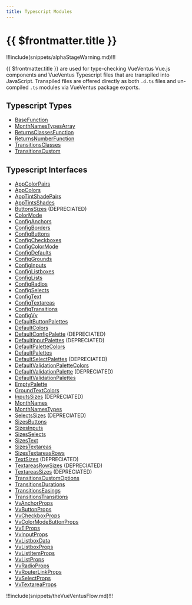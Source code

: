 ```yaml
---
title: Typescript Modules
---
```


<script setup>
    import DocsAnimatedLogoSection from '../../src/views/compos/DocsAnimatedLogoSection.vue'
    import DocsPackageVersion from '../../src/views/compos/DocsPackageVersion.vue'
    import SvgDiagramVueVentusFlow from '../../src/views/compos/SvgDiagramVueVentusFlow.vue'
</script>




<DocsAnimatedLogoSection/>





# {{ $frontmatter.title }}

!!!include(snippets/alphaStageWarning.md)!!!

{{ $frontmatter.title }} are used for type-checking VueVentus Vue.js components and VueVentus Typescript files that are transpiled into JavaScript. Transpiled files are offered directly as both `.d.ts` files and un-compiled `.ts` modules via VueVentus package exports.

## Typescript Types

* [BaseFunction](/typescript/types#basefunction)
* [MonthNamesTypesArray](/typescript/types#monthnamestypesarray)
* [ReturnsClassesFunction](/typescript/types#returnsclassesfunction)
* [ReturnsNumberFunction](/typescript/types#returnsnumberfunction)
* [TransitionsClasses](/typescript/types#transitionsclasses)
* [TransitionsCustom](/typescript/types#transitionscustom)

## Typescript Interfaces

* [AppColorPairs](/typescript/interfaces#appcolorpairs)
* [AppColors](/typescript/interfaces#appcolors)
* [AppTintShadePairs](/typescript/interfaces#apptintshadepairs)
* [AppTintsShades](/typescript/interfaces#apptintsshades)
* [ButtonsSizes](/typescript/interfaces#buttonssizes) (DEPRECIATED)
* [ColorMode](/typescript/interfaces#colormode)
* [ConfigAnchors](/typescript/interfaces#configanchors)
* [ConfigBorders](/typescript/interfaces#configborders)
* [ConfigButtons](/typescript/interfaces#configbuttons)
* [ConfigCheckboxes](/typescript/interfaces#configcheckboxes)
* [ConfigColorMode](/typescript/interfaces#configcolormode)
* [ConfigDefaults](/typescript/interfaces#configdefaults)
* [ConfigGrounds](/typescript/interfaces#configgrounds)
* [ConfigInputs](/typescript/interfaces#configinputs)
* [ConfigListboxes](/typescript/interfaces#configlistboxes)
* [ConfigLists](/typescript/interfaces#configlists)
* [ConfigRadios](/typescript/interfaces#configradios)
* [ConfigSelects](/typescript/interfaces#configselects)
* [ConfigText](/typescript/interfaces#configtext)
* [ConfigTextareas](/typescript/interfaces#configtextareas)
* [ConfigTransitions](/typescript/interfaces#configtransitions)
* [ConfigVv](/typescript/interfaces#configvv)
* [DefaultButtonPalettes](/typescript/interfaces#defaultbuttonpalettes)
* [DefaultColors](/typescript/interfaces#defaultcolors)
* [DefaultConfigPalette](/typescript/interfaces#defaultconfigpalette) (DEPRECIATED)
* [DefaultInputPalettes](/typescript/interfaces#defaultinputpalettes) (DEPRECIATED)
* [DefaultPaletteColors](/typescript/interfaces#defaultpalettecolors)
* [DefaultPalettes](/typescript/interfaces#defaultpalettes)
* [DefaultSelectPalettes](/typescript/interfaces#defaultselectpalettes) (DEPRECIATED)
* [DefaultValidationPaletteColors](/typescript/interfaces#defaultvalidationpalettecolors)
* [DefaultValidationPalette](/typescript/interfaces#defaultvalidationpalette) (DEPRECIATED)
* [DefaultValidationPalettes](/typescript/interfaces#defaultvalidationpalettes)
* [EmptyPalette](/typescript/interfaces#emptypalette)
* [GroundTextColors](/typescript/interfaces#groundtextcolors)
* [InputsSizes](/typescript/interfaces#inputssizes) (DEPRECIATED)
* [MonthNames](/typescript/interfaces#monthnames)
* [MonthNamesTypes](/typescript/interfaces#monthnamestypes)
* [SelectsSizes](/typescript/interfaces#selectsizes) (DEPRECIATED)
* [SizesButtons](/typescript/interfaces#sizesbuttons)
* [SizesInputs](/typescript/interfaces#sizesinputs)
* [SizesSelects](/typescript/interfaces#sizesselects)
* [SizesText](/typescript/interfaces#sizestext)
* [SizesTextareas](/typescript/interfaces#sizestextareas)
* [SizesTextareasRows](/typescript/interfaces#sizestextareasrows)
* [TextSizes](/typescript/interfaces#textsizes) (DEPRECIATED)
* [TextareasRowSizes](/typescript/interfaces#textareasrowsizes) (DEPRECIATED)
* [TextareasSizes](/typescript/interfaces#textareassizes) (DEPRECIATED)
* [TransitionsCustomOptions](/typescript/interfaces#transitionscustomoptions)
* [TransitionsDurations](/typescript/interfaces#transitionsdurations)
* [TransitionsEasings](/typescript/interfaces#transitionseasings)
* [TransitionsTransitions](/typescript/interfaces#transitionstransitions)
* [VvAnchorProps](/typescript/interfaces#vvanchorprops)
* [VvButtonProps](/typescript/interfaces#vvbuttonprops)
* [VvCheckboxProps](/typescript/interfaces#vvcheckboxprops)
* [VvColorModeButtonProps](/typescript/interfaces#vvcolormodebuttonprops)
* [VvElProps](/typescript/interfaces#vvelprops)
* [VvInputProps](/typescript/interfaces#vvinputprops)
* [VvListboxData](/typescript/interfaces#vvlistboxdata)
* [VvListboxProps](/typescript/interfaces#vvlistboxprops)
* [VvListItemProps](/typescript/interfaces#vvlistitemprops)
* [VvListProps](/typescript/interfaces#vvlistprops)
* [VvRadioProps](/typescript/interfaces#vvradioprops)
* [VvRouterLinkProps](/typescript/interfaces#routerlinkprops)
* [VvSelectProps](/typescript/interfaces#vvselectprops)
* [VvTextareaProps](/typescript/interfaces#vvtextareaprops)








!!!include(snippets/theVueVentusFlow.md)!!!

<SvgDiagramVueVentusFlow class="w-full"/>












<DocsPackageVersion/>
